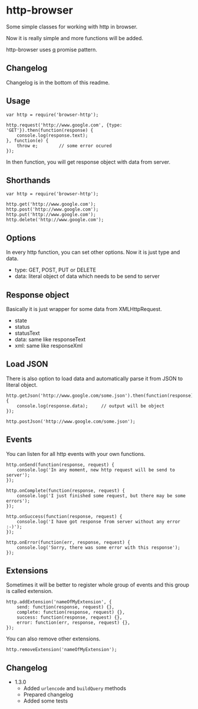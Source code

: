# http-browser

Some simple classes for working with http in browser.

Now it is really simple and more functions will be added.

http-browser uses [q](https://npmjs.org/package/q) promise pattern.

## Changelog

Changelog is in the bottom of this readme.

## Usage

```
var http = require('browser-http');

http.request('http://www.google.com', {type: 'GET'}).then(function(response) {
	console.log(response.text);
}, function(e) {
	throw e;		// some error ocured
});
```

In then function, you will get response object with data from server.

## Shorthands

```
var http = require('browser-http');

http.get('http://www.google.com');
http.post('http://www.google.com');
http.put('http://www.google.com');
http.delete('http://www.google.com');
```

## Options

In every http function, you can set other options. Now it is just type and data.

* type: GET, POST, PUT or DELETE
* data: literal object of data which needs to be send to server

## Response object

Basically it is just wrapper for some data from XMLHttpRequest.

* state
* status
* statusText
* data: same like responseText
* xml: same like responseXml

## Load JSON

There is also option to load data and automatically parse it from JSON to literal object.

```
http.getJson('http://www.google.com/some.json').then(function(response) {
	console.log(response.data);		// output will be object
});

http.postJson('http://www.google.com/some.json');
```

## Events

You can listen for all http events with your own functions.

```
http.onSend(function(response, request) {
	console.log('In any moment, new http request will be send to server');
});

http.onComplete(function(response, request) {
	console.log('I just finished some request, but there may be some errors');
});

http.onSuccess(function(response, request) {
	console.log('I have got response from server without any error :-)');
});

http.onError(function(err, response, request) {
	console.log('Sorry, there was some error with this response');
});
```

## Extensions

Sometimes it will be better to register whole group of events and this group is called extension.

```
http.addExtension('nameOfMyExtension', {
	send: function(response, request) {},
	complete: function(response, request) {},
	success: function(response, request) {},
	error: function(err, response, request) {},
});
```

You can also remove other extensions.

```
http.removeExtension('nameOfMyExtension');
```

## Changelog

* 1.3.0
	+ Added `urlencode` and `buildQuery` methods
	+ Prepared changelog
	+ Added some tests